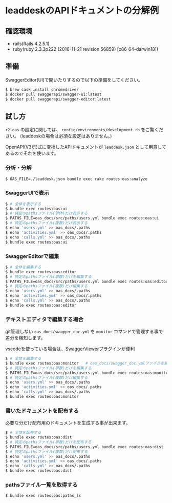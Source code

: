 # leaddeskのAPIドキュメントの分解例

## 確認環境

- rails(Rails 4.2.5.1)
- ruby(ruby 2.3.3p222 (2016-11-21 revision 56859) [x86_64-darwin18])

## 準備

SwaggerEditor(UI)で開いたりするので以下の準備をしてください。

```bash
$ brew cask install chromedriver
$ docker pull swaggerapi/swagger-ui:latest
$ docker pull swaggerapi/swagger-editor:latest
```

## 試し方

`r2-oas` の設定に関しては、 `config/environments/development.rb` をご覧ください。
(leaddeskの場合は必須な設定はありません。)

OpenAPI(V3)形式に変換したAPIドキュメントが `leaddesk.json` として用意してあるのでそれを使います。

### 分析・分解

```bash
$ OAS_FILE=./leaddesk.json bundle exec rake routes:oas:analyze
```

### SwaggerUIで表示

```bash
$ # 全体を表示する
$ bundle exec routes:oas:ui
$ # 特定のpathsファイル(単体)だけ表示する
$ PATHS_FILE=oas_docs/src/paths/users.yml bundle exec routes:oas:ui
$ # 特定のpathsファイル(複数)だけ表示する
$ echo 'users.yml' >> oas_docs/.paths
$ echo 'activities.yml' >> oas_docs/.paths
$ echo 'calls.yml' >> oas_docs/.paths
$ bundle exec routes:oas:ui
```

### SwaggerEditorで編集

```bash
$ # 全体を編集する
$ bundle exec routes:oas:editor
$ # 特定のpathsファイル(単数)だけを編集する
$ PATHS_FILE=oas_docs/src/paths/users.yml bundle exec routes:oas:editor
$ # 特定のpathsファイル(複数)だけ編集する
$ echo 'users.yml' >> oas_docs/.paths
$ echo 'activities.yml' >> oas_docs/.paths
$ echo 'calls.yml' >> oas_docs/.paths
$ bundle exec routes:oas:editor
```

### テキストエディタで編集する場合

git管理しない `oas_docs/swagger_doc.yml` を `monitor` コマンドで管理する事で差分を検知します。

vscodeを使っている場合は、[SwaggerViewer](https://marketplace.visualstudio.com/items?itemName=Arjun.swagger-viewer)プラグインが便利

```bash
$ # 全体を編集する
$ bundle exec routes:oas:monitor   # oas_docs/swagger_doc.ymlファイルを編集する。
$ # 特定のpathsファイル(単数)だけを編集する
$ PATHS_FILE=oas_docs/src/paths/users.yml bundle exec routes:oas:monitor
$ # 特定のpathsファイル(複数)だけ編集する
$ echo 'users.yml' >> oas_docs/.paths
$ echo 'activities.yml' >> oas_docs/.paths
$ echo 'calls.yml' >> oas_docs/.paths
$ bundle exec routes:oas:monitor
```

### 書いたドキュメントを配布する

必要な分だけ配布用のドキュメントを生成する事が出来ます。

```bash
$ # 全体を配布する
$ bundle exec routes:oas:dist
$ # 特定のpathsファイル(単数)だけを配布する
$ PATHS_FILE=oas_docs/src/paths/users.yml bundle exec routes:oas:dist
$ # 特定のpathsファイル(複数)だけ配布する
$ echo 'users.yml' >> oas_docs/.paths
$ echo 'activities.yml' >> oas_docs/.paths
$ echo 'calls.yml' >> oas_docs/.paths
$ bundle exec routes:oas:dist
```

### pathsファイル一覧を取得する

```bash
$ bundle exec routes:oas:paths_ls
```
